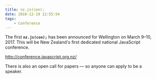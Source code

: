 ```yaml
---
title: nz.js(con);
date: 2016-12-19 12:55:54
tags:
    - Conference
---
```


The first __`nz.js(con);`__ has been announced for Wellington on March 9&ndash;10, 2017.
This will be New Zealand's first dedicated national JavaScript conference.

http://conference.javascript.org.nz/

There is also an open call for papers &mdash; so anyone can apply to be a speaker.
